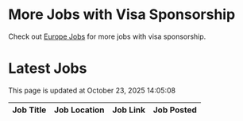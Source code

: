 # More Jobs with Visa Sponsorship

Check out [Europe Jobs](https://github.com/sureshparimi/europejobs#latest-jobs) for more jobs with visa sponsorship.

# Latest Jobs

This page is updated at October 23, 2025 14:05:08

| Job Title | Job Location | Job Link | Job Posted |
| --- | --- | --- | --- |
